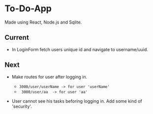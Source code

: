 # To-Do-App

Made using React, Node.js and Sqlite.

## Current
- In LoginForm fetch users unique id and navigate to username/uuid.


## Next

- Make routes for user after logging in. 
    - ``` 3000/user/userName -> for user 'userName' ```
    - ``` 3000/user/aa  -> for user 'aa'```

- User cannot see his tasks beforing logging in. Add some kind of 'security'.
